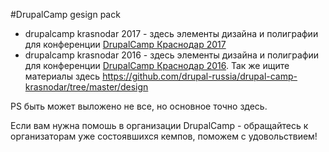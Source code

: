 
#DrupalCamp gesign pack

* drupalcamp krasnodar 2017 - здесь элементы дизайна и полиграфии для конференции <a href="http://2017.drupalyug.ru/">DrupalCamp Краснодар 2017</a>
* drupalcamp krasnodar 2016 - здесь элементы дизайна и полиграфии для конференции <a href="http://2016.drupalyug.ru/">DrupalCamp Краснодар 2016</a>. Так же ищите материалы здесь https://github.com/drupal-russia/drupal-camp-krasnodar/tree/master/design

PS быть может выложено не все, но основное точно здесь.

Если вам нужна помошь в организации DrupalCamp - обращайтесь к организаторам уже состоявшихся кемпов, поможем с удовольствием!

